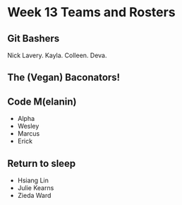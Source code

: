 # Week 13 Teams and Rosters

## Git Bashers
Nick Lavery.
Kayla.
Colleen.
Deva.

## The (Vegan) Baconators!


## Code M(elanin)

- Alpha
- Wesley
- Marcus
- Erick
 
## Return to sleep

- Hsiang Lin
- Julie Kearns
- Zieda Ward

